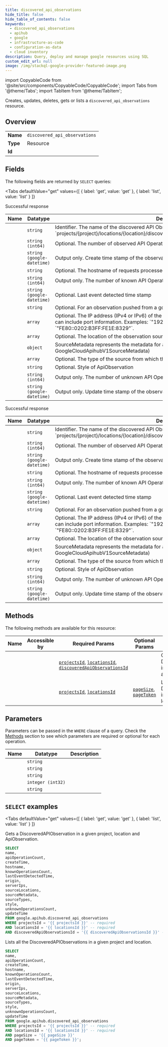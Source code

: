 ```yaml
--- 
title: discovered_api_observations
hide_title: false
hide_table_of_contents: false
keywords:
  - discovered_api_observations
  - apihub
  - google
  - infrastructure-as-code
  - configuration-as-data
  - cloud inventory
description: Query, deploy and manage google resources using SQL
custom_edit_url: null
image: /img/stackql-google-provider-featured-image.png
---
```


import CopyableCode from '@site/src/components/CopyableCode/CopyableCode';
import Tabs from '@theme/Tabs';
import TabItem from '@theme/TabItem';

Creates, updates, deletes, gets or lists a <code>discovered_api_observations</code> resource.

## Overview
<table><tbody>
<tr><td><b>Name</b></td><td><code>discovered_api_observations</code></td></tr>
<tr><td><b>Type</b></td><td>Resource</td></tr>
<tr><td><b>Id</b></td><td><CopyableCode code="google.apihub.discovered_api_observations" /></td></tr>
</tbody></table>

## Fields

The following fields are returned by `SELECT` queries:

<Tabs
    defaultValue="get"
    values={[
        { label: 'get', value: 'get' },
        { label: 'list', value: 'list' }
    ]}
>
<TabItem value="get">

Successful response

<table>
<thead>
    <tr>
    <th>Name</th>
    <th>Datatype</th>
    <th>Description</th>
    </tr>
</thead>
<tbody>
<tr>
    <td><CopyableCode code="name" /></td>
    <td><code>string</code></td>
    <td>Identifier. The name of the discovered API Observation. Format: `projects/&#123;project&#125;/locations/&#123;location&#125;/discoveredApiObservations/&#123;discovered_api_observation&#125;`</td>
</tr>
<tr>
    <td><CopyableCode code="apiOperationCount" /></td>
    <td><code>string (int64)</code></td>
    <td>Optional. The number of observed API Operations.</td>
</tr>
<tr>
    <td><CopyableCode code="createTime" /></td>
    <td><code>string (google-datetime)</code></td>
    <td>Output only. Create time stamp of the observation in API Hub.</td>
</tr>
<tr>
    <td><CopyableCode code="hostname" /></td>
    <td><code>string</code></td>
    <td>Optional. The hostname of requests processed for this Observation.</td>
</tr>
<tr>
    <td><CopyableCode code="knownOperationsCount" /></td>
    <td><code>string (int64)</code></td>
    <td>Output only. The number of known API Operations.</td>
</tr>
<tr>
    <td><CopyableCode code="lastEventDetectedTime" /></td>
    <td><code>string (google-datetime)</code></td>
    <td>Optional. Last event detected time stamp</td>
</tr>
<tr>
    <td><CopyableCode code="origin" /></td>
    <td><code>string</code></td>
    <td>Optional. For an observation pushed from a gcp resource, this would be the gcp project id.</td>
</tr>
<tr>
    <td><CopyableCode code="serverIps" /></td>
    <td><code>array</code></td>
    <td>Optional. The IP address (IPv4 or IPv6) of the origin server that the request was sent to. This field can include port information. Examples: `"192.168.1.1"`, `"10.0.0.1:80"`, `"FE80::0202:B3FF:FE1E:8329"`.</td>
</tr>
<tr>
    <td><CopyableCode code="sourceLocations" /></td>
    <td><code>array</code></td>
    <td>Optional. The location of the observation source.</td>
</tr>
<tr>
    <td><CopyableCode code="sourceMetadata" /></td>
    <td><code>object</code></td>
    <td>SourceMetadata represents the metadata for a resource at the source. (id: GoogleCloudApihubV1SourceMetadata)</td>
</tr>
<tr>
    <td><CopyableCode code="sourceTypes" /></td>
    <td><code>array</code></td>
    <td>Optional. The type of the source from which the observation was collected.</td>
</tr>
<tr>
    <td><CopyableCode code="style" /></td>
    <td><code>string</code></td>
    <td>Optional. Style of ApiObservation</td>
</tr>
<tr>
    <td><CopyableCode code="unknownOperationsCount" /></td>
    <td><code>string (int64)</code></td>
    <td>Output only. The number of unknown API Operations.</td>
</tr>
<tr>
    <td><CopyableCode code="updateTime" /></td>
    <td><code>string (google-datetime)</code></td>
    <td>Output only. Update time stamp of the observation in API Hub.</td>
</tr>
</tbody>
</table>
</TabItem>
<TabItem value="list">

Successful response

<table>
<thead>
    <tr>
    <th>Name</th>
    <th>Datatype</th>
    <th>Description</th>
    </tr>
</thead>
<tbody>
<tr>
    <td><CopyableCode code="name" /></td>
    <td><code>string</code></td>
    <td>Identifier. The name of the discovered API Observation. Format: `projects/&#123;project&#125;/locations/&#123;location&#125;/discoveredApiObservations/&#123;discovered_api_observation&#125;`</td>
</tr>
<tr>
    <td><CopyableCode code="apiOperationCount" /></td>
    <td><code>string (int64)</code></td>
    <td>Optional. The number of observed API Operations.</td>
</tr>
<tr>
    <td><CopyableCode code="createTime" /></td>
    <td><code>string (google-datetime)</code></td>
    <td>Output only. Create time stamp of the observation in API Hub.</td>
</tr>
<tr>
    <td><CopyableCode code="hostname" /></td>
    <td><code>string</code></td>
    <td>Optional. The hostname of requests processed for this Observation.</td>
</tr>
<tr>
    <td><CopyableCode code="knownOperationsCount" /></td>
    <td><code>string (int64)</code></td>
    <td>Output only. The number of known API Operations.</td>
</tr>
<tr>
    <td><CopyableCode code="lastEventDetectedTime" /></td>
    <td><code>string (google-datetime)</code></td>
    <td>Optional. Last event detected time stamp</td>
</tr>
<tr>
    <td><CopyableCode code="origin" /></td>
    <td><code>string</code></td>
    <td>Optional. For an observation pushed from a gcp resource, this would be the gcp project id.</td>
</tr>
<tr>
    <td><CopyableCode code="serverIps" /></td>
    <td><code>array</code></td>
    <td>Optional. The IP address (IPv4 or IPv6) of the origin server that the request was sent to. This field can include port information. Examples: `"192.168.1.1"`, `"10.0.0.1:80"`, `"FE80::0202:B3FF:FE1E:8329"`.</td>
</tr>
<tr>
    <td><CopyableCode code="sourceLocations" /></td>
    <td><code>array</code></td>
    <td>Optional. The location of the observation source.</td>
</tr>
<tr>
    <td><CopyableCode code="sourceMetadata" /></td>
    <td><code>object</code></td>
    <td>SourceMetadata represents the metadata for a resource at the source. (id: GoogleCloudApihubV1SourceMetadata)</td>
</tr>
<tr>
    <td><CopyableCode code="sourceTypes" /></td>
    <td><code>array</code></td>
    <td>Optional. The type of the source from which the observation was collected.</td>
</tr>
<tr>
    <td><CopyableCode code="style" /></td>
    <td><code>string</code></td>
    <td>Optional. Style of ApiObservation</td>
</tr>
<tr>
    <td><CopyableCode code="unknownOperationsCount" /></td>
    <td><code>string (int64)</code></td>
    <td>Output only. The number of unknown API Operations.</td>
</tr>
<tr>
    <td><CopyableCode code="updateTime" /></td>
    <td><code>string (google-datetime)</code></td>
    <td>Output only. Update time stamp of the observation in API Hub.</td>
</tr>
</tbody>
</table>
</TabItem>
</Tabs>

## Methods

The following methods are available for this resource:

<table>
<thead>
    <tr>
    <th>Name</th>
    <th>Accessible by</th>
    <th>Required Params</th>
    <th>Optional Params</th>
    <th>Description</th>
    </tr>
</thead>
<tbody>
<tr>
    <td><a href="#get"><CopyableCode code="get" /></a></td>
    <td><CopyableCode code="select" /></td>
    <td><a href="#parameter-projectsId"><code>projectsId</code></a>, <a href="#parameter-locationsId"><code>locationsId</code></a>, <a href="#parameter-discoveredApiObservationsId"><code>discoveredApiObservationsId</code></a></td>
    <td></td>
    <td>Gets a DiscoveredAPIObservation in a given project, location and ApiObservation.</td>
</tr>
<tr>
    <td><a href="#list"><CopyableCode code="list" /></a></td>
    <td><CopyableCode code="select" /></td>
    <td><a href="#parameter-projectsId"><code>projectsId</code></a>, <a href="#parameter-locationsId"><code>locationsId</code></a></td>
    <td><a href="#parameter-pageSize"><code>pageSize</code></a>, <a href="#parameter-pageToken"><code>pageToken</code></a></td>
    <td>Lists all the DiscoveredAPIObservations in a given project and location.</td>
</tr>
</tbody>
</table>

## Parameters

Parameters can be passed in the `WHERE` clause of a query. Check the [Methods](#methods) section to see which parameters are required or optional for each operation.

<table>
<thead>
    <tr>
    <th>Name</th>
    <th>Datatype</th>
    <th>Description</th>
    </tr>
</thead>
<tbody>
<tr id="parameter-discoveredApiObservationsId">
    <td><CopyableCode code="discoveredApiObservationsId" /></td>
    <td><code>string</code></td>
    <td></td>
</tr>
<tr id="parameter-locationsId">
    <td><CopyableCode code="locationsId" /></td>
    <td><code>string</code></td>
    <td></td>
</tr>
<tr id="parameter-projectsId">
    <td><CopyableCode code="projectsId" /></td>
    <td><code>string</code></td>
    <td></td>
</tr>
<tr id="parameter-pageSize">
    <td><CopyableCode code="pageSize" /></td>
    <td><code>integer (int32)</code></td>
    <td></td>
</tr>
<tr id="parameter-pageToken">
    <td><CopyableCode code="pageToken" /></td>
    <td><code>string</code></td>
    <td></td>
</tr>
</tbody>
</table>

## `SELECT` examples

<Tabs
    defaultValue="get"
    values={[
        { label: 'get', value: 'get' },
        { label: 'list', value: 'list' }
    ]}
>
<TabItem value="get">

Gets a DiscoveredAPIObservation in a given project, location and ApiObservation.

```sql
SELECT
name,
apiOperationCount,
createTime,
hostname,
knownOperationsCount,
lastEventDetectedTime,
origin,
serverIps,
sourceLocations,
sourceMetadata,
sourceTypes,
style,
unknownOperationsCount,
updateTime
FROM google.apihub.discovered_api_observations
WHERE projectsId = '{{ projectsId }}' -- required
AND locationsId = '{{ locationsId }}' -- required
AND discoveredApiObservationsId = '{{ discoveredApiObservationsId }}' -- required;
```
</TabItem>
<TabItem value="list">

Lists all the DiscoveredAPIObservations in a given project and location.

```sql
SELECT
name,
apiOperationCount,
createTime,
hostname,
knownOperationsCount,
lastEventDetectedTime,
origin,
serverIps,
sourceLocations,
sourceMetadata,
sourceTypes,
style,
unknownOperationsCount,
updateTime
FROM google.apihub.discovered_api_observations
WHERE projectsId = '{{ projectsId }}' -- required
AND locationsId = '{{ locationsId }}' -- required
AND pageSize = '{{ pageSize }}'
AND pageToken = '{{ pageToken }}';
```
</TabItem>
</Tabs>
